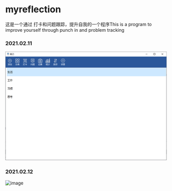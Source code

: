 # myreflection
这是一个通过 打卡和问题跟踪，提升自我的一个程序This is a program to improve yourself through punch in and problem tracking
### 2021.02.11
![image](https://github.com/fengersoft/myreflection/raw/master/snap/2021021101.png)
### 2021.02.12
![image](https://github.com/fengersoft/myreflection/raw/master/snap/20210212..png)
